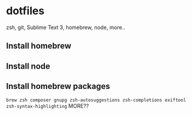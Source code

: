 # dotfiles
zsh, git, Sublime Text 3, homebrew, node, more..

## Install homebrew

## Install node


## Install homebrew packages
```brew zsh composer gnupg zsh-autosuggestions zsh-completions exiftool zsh-syntax-highlighting```
MORE??

##
